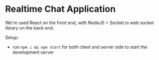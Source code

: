 # Realtime Chat Application

We're used React on the front end, with NodeJS + Socket.io web socket library on the back end.

Setup:
- run ```npm i && npm start``` for both client and server side to start the development server
